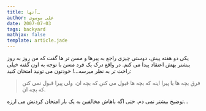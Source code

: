 ```yaml
---
title: آنها…
author: علی موسوی
date: 2007-07-03
tags: backyard
mathjax: false
template: article.jade
---
```


یکی دو هفته پیش، دوستی چیزی راجع به پیرها و مسن تر ها گفت که من روز به روز یبشتر بهش اعتقاد پیدا می کنم. در واقع درک یک فرد مسن با توجه به اون گفته خیلی راحت تر به نظر میرسه…! خودتون می تونید امتحان کنید:

> فرق بچه ها با پیرا اینه که بچه ها قبول می کنن که بچه ان، ولی پیرا قبول نمی کنن که بچه ان.

توضیح بیشتر نمی دم. حتی اگه باهاش مخالفین به یک بار امتحان کردنش می ارزه…
